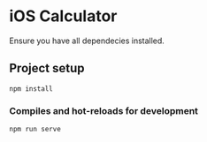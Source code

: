 # iOS Calculator

Ensure you have all dependecies installed.

## Project setup
```
npm install
```

### Compiles and hot-reloads for development
```
npm run serve
```

